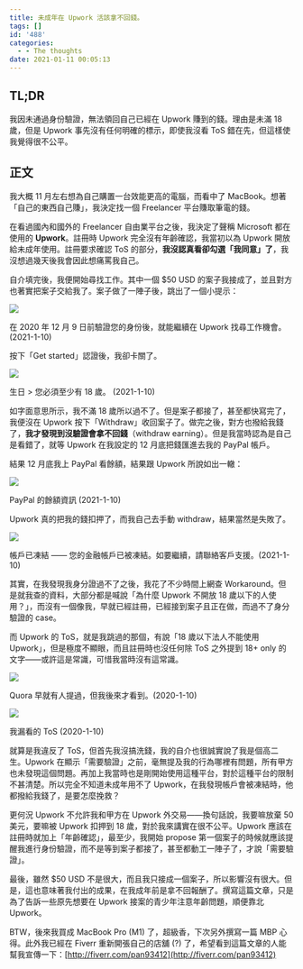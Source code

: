 ```yaml
---
title: 未成年在 Upwork 活該拿不回錢。
tags: []
id: '488'
categories:
  - - The thoughts
date: 2021-01-11 00:05:13
---
```


## TL;DR

我因未通過身份驗證，無法領回自己已經在 Upwork 賺到的錢。理由是未滿 18 歲，但是 Upwork 事先沒有任何明確的標示，即使我沒看 ToS 錯在先，但這樣使我覺得很不公平。
<!-- more -->
## 正文

我大概 11 月左右想為自己購置一台效能更高的電腦，而看中了 MacBook。想著「自己的東西自己賺」，我決定找一個 Freelancer 平台賺取筆電的錢。

在看過國內和國外的 Freelancer 自由業平台之後，我決定了聲稱 Microsoft 都在使用的 **Upwork**。註冊時 Upwork 完全沒有年齡確認，我當初以為 Upwork 開放給未成年使用。註冊要求確認 ToS 的部分，**我沒認真看卻勾選「我同意」了**，我沒想過幾天後我會因此想痛罵我自己。

自介填完後，我便開始尋找工作。其中一個 $50 USD 的案子我接成了，並且對方也著實把案子交給我了。案子做了一陣子後，跳出了一個小提示：

![](https://blog.pan93.tk/wp-content/uploads/2021/01/截圖-2021-01-10-下午10.41.51-1024x59.png)

在 2020 年 12 月 9 日前驗證您的身份後，就能繼續在 Upwork 找尋工作機會。(2021-1-10)

按下「Get started」認證後，我卻卡關了。

![](https://blog.pan93.tk/wp-content/uploads/2021/01/截圖-2021-01-10-下午10.42.30.png)

生日 > 您必須至少有 18 歲。 (2021-1-10)

如字面意思所示，我不滿 18 歲所以過不了。但是案子都接了，甚至都快寫完了，我便沒在 Upwork 按下「Withdraw」收回案子了。做完之後，對方也撥給我錢了，**我才發現到沒驗證會拿不回錢**（withdraw earning）。但是我當時認為是自己是看錯了，就等 Upwork 在我設定的 12 月底把錢匯進去我的 PayPal 帳戶。

結果 12 月底我上 PayPal 看餘額，結果跟 Upwork 所說如出一轍：

![](https://blog.pan93.tk/wp-content/uploads/2021/01/截圖-2021-01-10-下午10.31.24-1024x231.png)

PayPal 的餘額資訊 (2021-1-10)

Upwork 真的把我的錢扣押了，而我自己去手動 withdraw，結果當然是失敗了。

![](https://blog.pan93.tk/wp-content/uploads/2021/01/截圖-2021-01-10-下午10.53.25-1024x326.png)

帳戶已凍結 —— 您的金融帳戶已被凍結。如要繼續，請聯絡客戶支援。(2021-1-10)

其實，在我發現我身分證過不了之後，我花了不少時間上網查 Workaround。但是就我查的資料，大部分都是喊說「為什麼 Upwork 不開放 18 歲以下的人使用？」，而沒有一個像我，早就已經註冊，已經接到案子且正在做，而過不了身分驗證的 case。

而 Upwork 的 ToS，就是我跳過的那個，有說「18 歲以下法人不能使用 Upwork」，但是極度不顯眼，而且註冊時也沒任何除 ToS 之外提到 18+ only 的文字——或許這是常識，可惜我當時沒有這常識。

![](https://blog.pan93.tk/wp-content/uploads/2021/01/截圖-2021-01-10-下午10.30.14-1024x650.png)

Quora 早就有人提過，但我後來才看到。(2020-1-10)

![](https://blog.pan93.tk/wp-content/uploads/2021/01/截圖-2021-01-10-下午10.27.17-1024x650.png)

我漏看的 ToS (2020-1-10)

就算是我違反了 ToS，但首先我沒搞洗錢，我的自介也很誠實說了我是個高二生。Upwork 在顯示「需要驗證」之前，毫無提及我的行為哪裡有問題，所有甲方也未發現這個問題。再加上我當時也是剛開始使用這種平台，對於這種平台的限制不甚清楚。所以完全不知道未成年用不了 Upwork，在我發現帳戶會被凍結時，他都撥給我錢了，是要怎麼挽救？

更何況 Upwork 不允許我和甲方在 Upwork 外交易——換句話說，我要嘛放棄 50 美元，要嘛被 Upwork 扣押到 18 歲，對於我來講實在很不公平。Upwork 應該在註冊時就加上「年齡確認」，最至少，我開始 propose 第一個案子的時候就應該提醒我進行身份驗證，而不是等到案子都接了，甚至都動工一陣子了，才說「需要驗證」。

最後，雖然 $50 USD 不是很大，而且我只接成一個案子，所以影響沒有很大。但是，這也意味著我付出的成果，在我成年前是拿不回報酬了。撰寫這篇文章，只是為了告訴一些原先想要在 Upwork 接案的青少年注意年齡問題，順便靠北 Upwork。

BTW，後來我買成 MacBook Pro (M1) 了，超級香，下次另外撰寫一篇 MBP 心得。此外我已經在 Fiverr 重新開張自己的店舖 (?) 了，希望看到這篇文章的人能幫我宣傳一下：[http://fiverr.com/pan93412](http://fiverr.com/pan93412)